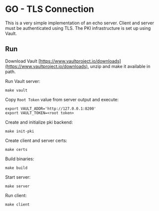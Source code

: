 # GO - TLS Connection

This is a very simple implementation of an echo server. Client and server must be authenticated using TLS.
The PKI infrastructure is set up using Vault.

## Run

Download Vault [https://www.vaultproject.io/downloads](https://www.vaultproject.io/downloads), unzip and make it available in path.

Run Vault server:
```shell script
make vault
```

Copy `Root Token` value from server output and execute:

```shell script
export VAULT_ADDR='http://127.0.0.1:8200'
export VAULT_TOKEN=<root token>
```

Create and initialize pki backend:

```shell script
make init-pki
```

Create client and server certs:

```shell script
make certs
```

Build binaries:

```shell script
make build
```

Start server:

```shell script
make server
```

Run client:

```shell script
make client
```